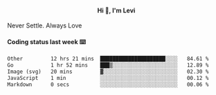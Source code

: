<h4 style="text-align: center;">Hi 👋, I'm Levi</h4>  Never Settle. Always Love
<!---<img align="right" alt="Coding" width="300" src="https://i.pinimg.com/originals/81/17/8b/81178b47a8598f0c81c4799f2cdd4057.gif"></p> --->

#### Coding status last week ⌨️

<!--START_SECTION:waka-->

```txt
Other         12 hrs 21 mins  █████████████████████░░░░   84.61 %
Go            1 hr 52 mins    ███▒░░░░░░░░░░░░░░░░░░░░░   12.89 %
Image (svg)   20 mins         ▓░░░░░░░░░░░░░░░░░░░░░░░░   02.30 %
JavaScript    1 min           ░░░░░░░░░░░░░░░░░░░░░░░░░   00.12 %
Markdown      0 secs          ░░░░░░░░░░░░░░░░░░░░░░░░░   00.06 %
```

<!--END_SECTION:waka-->
